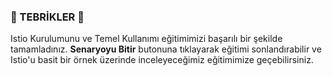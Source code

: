 ### 🎉 TEBRİKLER 🎉
Istio Kurulumunu ve Temel Kullanımı eğitimimizi başarılı bir şekilde tamamladınız. **Senaryoyu Bitir** butonuna tıklayarak eğitimi sonlandırabilir ve Istio'u basit bir örnek üzerinde inceleyeceğimiz eğitimimize geçebilirsiniz.